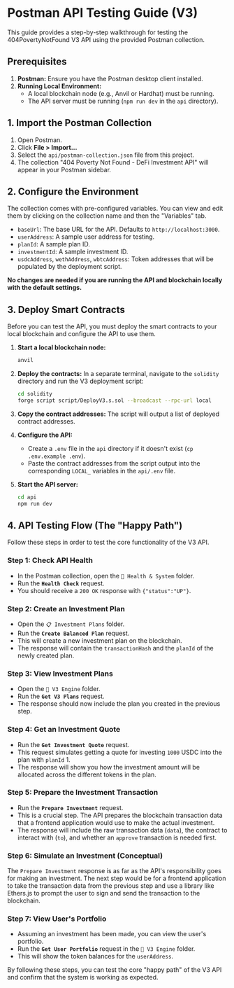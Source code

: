 # Postman API Testing Guide (V3)

This guide provides a step-by-step walkthrough for testing the 404PovertyNotFound V3 API using the provided Postman collection.

## Prerequisites

1.  **Postman:** Ensure you have the Postman desktop client installed.
2.  **Running Local Environment:**
    *   A local blockchain node (e.g., Anvil or Hardhat) must be running.
    *   The API server must be running (`npm run dev` in the `api` directory).

## 1. Import the Postman Collection

1.  Open Postman.
2.  Click **File > Import...**
3.  Select the `api/postman-collection.json` file from this project.
4.  The collection "404 Poverty Not Found - DeFi Investment API" will appear in your Postman sidebar.

## 2. Configure the Environment

The collection comes with pre-configured variables. You can view and edit them by clicking on the collection name and then the "Variables" tab.

*   `baseUrl`: The base URL for the API. Defaults to `http://localhost:3000`.
*   `userAddress`: A sample user address for testing.
*   `planId`: A sample plan ID.
*   `investmentId`: A sample investment ID.
*   `usdcAddress`, `wethAddress`, `wbtcAddress`: Token addresses that will be populated by the deployment script.

**No changes are needed if you are running the API and blockchain locally with the default settings.**

## 3. Deploy Smart Contracts

Before you can test the API, you must deploy the smart contracts to your local blockchain and configure the API to use them.

1.  **Start a local blockchain node:**

    ```bash
    anvil
    ```

2.  **Deploy the contracts:** In a separate terminal, navigate to the `solidity` directory and run the V3 deployment script:

    ```bash
    cd solidity
    forge script script/DeployV3.s.sol --broadcast --rpc-url local
    ```

3.  **Copy the contract addresses:** The script will output a list of deployed contract addresses.

4.  **Configure the API:**
    *   Create a `.env` file in the `api` directory if it doesn't exist (`cp .env.example .env`).
    *   Paste the contract addresses from the script output into the corresponding `LOCAL_` variables in the `api/.env` file.

5.  **Start the API server:**

    ```bash
    cd api
    npm run dev
    ```

## 4. API Testing Flow (The "Happy Path")

Follow these steps in order to test the core functionality of the V3 API.

### Step 1: Check API Health

*   In the Postman collection, open the `🏥 Health & System` folder.
*   Run the **`Health Check`** request.
*   You should receive a `200 OK` response with `{"status":"UP"}`.

### Step 2: Create an Investment Plan

*   Open the `📋 Investment Plans` folder.
*   Run the **`Create Balanced Plan`** request.
*   This will create a new investment plan on the blockchain.
*   The response will contain the `transactionHash` and the `planId` of the newly created plan.

### Step 3: View Investment Plans

*   Open the `🚀 V3 Engine` folder.
*   Run the **`Get V3 Plans`** request.
*   The response should now include the plan you created in the previous step.

### Step 4: Get an Investment Quote

*   Run the **`Get Investment Quote`** request.
*   This request simulates getting a quote for investing `1000` USDC into the plan with `planId` 1.
*   The response will show you how the investment amount will be allocated across the different tokens in the plan.

### Step 5: Prepare the Investment Transaction

*   Run the **`Prepare Investment`** request.
*   This is a crucial step. The API prepares the blockchain transaction data that a frontend application would use to make the actual investment.
*   The response will include the raw transaction data (`data`), the contract to interact with (`to`), and whether an `approve` transaction is needed first.

### Step 6: Simulate an Investment (Conceptual)

The `Prepare Investment` response is as far as the API's responsibility goes for making an investment. The next step would be for a frontend application to take the transaction data from the previous step and use a library like Ethers.js to prompt the user to sign and send the transaction to the blockchain.

### Step 7: View User's Portfolio

*   Assuming an investment has been made, you can view the user's portfolio.
*   Run the **`Get User Portfolio`** request in the `🚀 V3 Engine` folder.
*   This will show the token balances for the `userAddress`.

By following these steps, you can test the core "happy path" of the V3 API and confirm that the system is working as expected.
